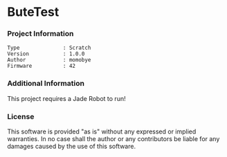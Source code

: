 ButeTest
================



### Project Information
```
Type              : Scratch
Version           : 1.0.0
Author            : momobye
Firmware          : 42
```

### Additional Information
This project requires a Jade Robot to run!

### License
This software is provided "as is" without any expressed or implied warranties.  In no case shall the author or any contributors be liable for any damages caused by the use of this software.

